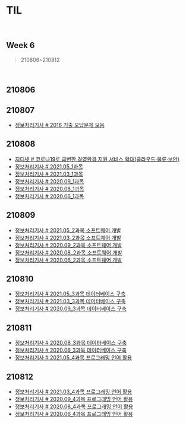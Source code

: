 # TIL

<br>

## Week 6

> 210806~210812

<br>



## 210806





## 210807

* [정보처리기사 # 2016 기출 오답문제 모음](https://pythontoomuchinformation.tistory.com/375)



## 210808

* [지디넷 # 코로나19로 급변한 경영환경 지원 서비스 확대(클라우드·물류·보안)]( https://pythontoomuchinformation.tistory.com/376)
* [정보처리기사 # 2021.05_1과목](https://pythontoomuchinformation.tistory.com/377)
* [정보처리기사 # 2021.03_1과목](https://pythontoomuchinformation.tistory.com/378)
* [정보처리기사 # 2020.09_1과목](https://pythontoomuchinformation.tistory.com/379)
* [정보처리기사 # 2020.08_1과목](https://pythontoomuchinformation.tistory.com/380)
* [정보처리기사 # 2020.06_1과목](https://pythontoomuchinformation.tistory.com/381)



## 210809

* [정보처리기사 # 2021.05_2과목 소프트웨어 개발](https://pythontoomuchinformation.tistory.com/382)
* [정보처리기사 # 2021.03_2과목 소프트웨어 개발](https://pythontoomuchinformation.tistory.com/383)
* [정보처리기사 # 2020.09_2과목 소프트웨어 개발](https://pythontoomuchinformation.tistory.com/384)
* [정보처리기사 # 2020.08_2과목 소프트웨어 개발](https://pythontoomuchinformation.tistory.com/385)
* [정보처리기사 # 2020.06_2과목 소프트웨어 개발](https://pythontoomuchinformation.tistory.com/386)



## 210810

* [정보처리기사 # 2021.05_3과목 데이터베이스 구축](https://pythontoomuchinformation.tistory.com/387)
* [정보처리기사 # 2021.03_3과목 데이터베이스 구축](https://pythontoomuchinformation.tistory.com/388)
* [정보처리기사 # 2020.09_3과목 데이터베이스 구축](https://pythontoomuchinformation.tistory.com/389)



## 210811

* [정보처리기사 # 2020.08_3과목 데이터베이스 구축](https://pythontoomuchinformation.tistory.com/390)
* [정보처리기사 # 2020.06_3과목 데이터베이스 구축](https://pythontoomuchinformation.tistory.com/391)
* [정보처리기사 # 2021.05_4과목 프로그래밍 언어 활용](https://pythontoomuchinformation.tistory.com/392)



## 210812

* [정보처리기사 # 2021.03_4과목 프로그래밍 언어 활용](https://pythontoomuchinformation.tistory.com/393)
* [정보처리기사 # 2020.09_4과목 프로그래밍 언어 활용](https://pythontoomuchinformation.tistory.com/394)
* [정보처리기사 # 2020.08_4과목 프로그래밍 언어 활용](https://pythontoomuchinformation.tistory.com/395)
* [정보처리기사 # 2020.06_4과목 프로그래밍 언어 활용](https://pythontoomuchinformation.tistory.com/396)

